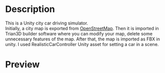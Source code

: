 # Description
This is a Unity city car driving simulator. <br>
Initially, a city map is exported from [OpenStreetMap](https://www.openstreetmap.org). Then it is imported in Trian3D builder software where you can modify your map, delete some unnecessary features of the map. After that, the map is imported as FBX in unity. I used RealisticCarController Unity asset for setting a car in a scene.

# Preview

